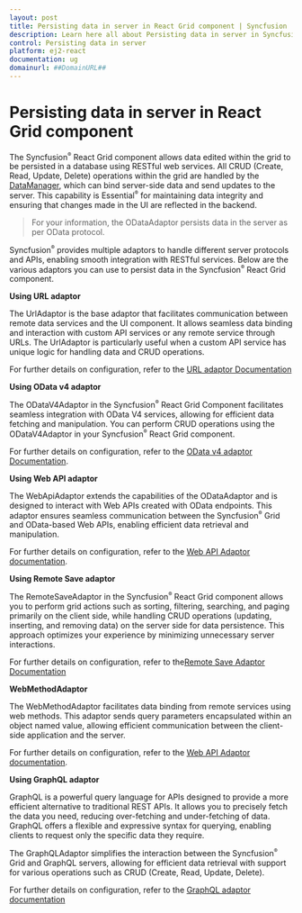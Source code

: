 ```yaml
---
layout: post
title: Persisting data in server in React Grid component | Syncfusion
description: Learn here all about Persisting data in server in Syncfusion React Grid component of Syncfusion Essential JS 2 and more.
control: Persisting data in server 
platform: ej2-react
documentation: ug
domainurl: ##DomainURL##
---
```


# Persisting data in server in React Grid component

The Syncfusion<sup style="font-size:70%">&reg;</sup> React Grid component allows data edited within the grid to be persisted in a database using RESTful web services. All CRUD (Create, Read, Update, Delete) operations within the grid are handled by the [DataManager](../../data), which can bind server-side data and send updates to the server. This capability is Essential<sup style="font-size:70%">&reg;</sup> for maintaining data integrity and ensuring that changes made in the UI are reflected in the backend.

> For your information, the ODataAdaptor persists data in the server as per OData protocol.

Syncfusion<sup style="font-size:70%">&reg;</sup> provides multiple adaptors to handle different server protocols and APIs, enabling smooth integration with RESTful services. Below are the various adaptors you can use to persist data in the Syncfusion<sup style="font-size:70%">&reg;</sup> React Grid component.

**Using URL adaptor**

The UrlAdaptor is the base adaptor that facilitates communication between remote data services and the UI component. It allows seamless data binding and interaction with custom API services or any remote service through URLs. The UrlAdaptor is particularly useful when a custom API service has unique logic for handling data and CRUD operations. 

For further details on configuration, refer to the [URL adaptor Documentation]( https://ej2.syncfusion.com/react/documentation/grid/connecting-to-adaptors/url-adaptor)

**Using OData v4 adaptor**

The ODataV4Adaptor in the Syncfusion<sup style="font-size:70%">&reg;</sup> React Grid Component facilitates seamless integration with OData V4 services, allowing for efficient data fetching and manipulation. You can perform CRUD operations using the ODataV4Adaptor in your Syncfusion<sup style="font-size:70%">&reg;</sup> React Grid component.

For further details on configuration, refer to the [OData v4 adaptor Documentation]( https://ej2.syncfusion.com/react/documentation/grid/connecting-to-adaptors/odatav4-adaptor).

**Using Web API adaptor**

The WebApiAdaptor extends the capabilities of the ODataAdaptor and is designed to interact with Web APIs created with OData endpoints. This adaptor ensures seamless communication between the Syncfusion<sup style="font-size:70%">&reg;</sup> Grid and OData-based Web APIs, enabling efficient data retrieval and manipulation. 

For further details on configuration, refer to the [Web API Adaptor documentation]( https://ej2.syncfusion.com/react/documentation/grid/connecting-to-adaptors/web-api-adaptor).

**Using Remote Save adaptor**

The RemoteSaveAdaptor in the Syncfusion<sup style="font-size:70%">&reg;</sup> React Grid component allows you to perform grid actions such as sorting, filtering, searching, and paging primarily on the client side, while handling CRUD operations (updating, inserting, and removing data) on the server side for data persistence. This approach optimizes your experience by minimizing unnecessary server interactions.

For further details on configuration, refer to the[Remote Save Adaptor Documentation]( https://ej2.syncfusion.com/react/documentation/grid/connecting-to-adaptors/remote-save-adaptor)

**WebMethodAdaptor**

The WebMethodAdaptor facilitates data binding from remote services using web methods. This adaptor sends query parameters encapsulated within an object named value, allowing efficient communication between the client-side application and the server.

For further details on configuration, refer to the [Web API Adaptor documentation](https://ej2.syncfusion.com/react/documentation/grid/connecting-to-adaptors/web-method-adaptor).

**Using GraphQL adaptor**

GraphQL is a powerful query language for APIs designed to provide a more efficient alternative to traditional REST APIs. It allows you to precisely fetch the data you need, reducing over-fetching and under-fetching of data. GraphQL offers a flexible and expressive syntax for querying, enabling clients to request only the specific data they require.

The GraphQLAdaptor simplifies the interaction between the Syncfusion<sup style="font-size:70%">&reg;</sup> Grid and GraphQL servers, allowing for efficient data retrieval with support for various operations such as CRUD (Create, Read, Update, Delete).

For further details on configuration, refer to the [GraphQL adaptor documentation]( https://ej2.syncfusion.com/react/documentation/grid/connecting-to-adaptors/graphql-adaptor)